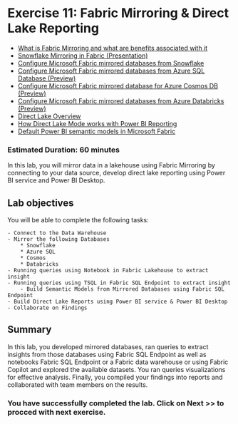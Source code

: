 # Exercise 11: Fabric Mirroring & Direct Lake Reporting
- [What is Fabric Mirroring and what are benefits associated with it](https://learn.microsoft.com/en-us/fabric/database/mirrored-database/overview)
- [Snowflake Mirroring in Fabric (Presentation)](https://github.com/arudraMS/mslearn-fabric/blob/8784356b1b1d19daadfec113b4a248e494be38cf/Allfiles/Labs/01/LabFiles/Snowflake%20Mirroring%20to%20Fabric%20January%202024.pdf)
- [Configure Microsoft Fabric mirrored databases from Snowflake](https://learn.microsoft.com/en-us/fabric/database/mirrored-database/snowflake-tutorial)
- [Configure Microsoft Fabric mirrored databases from Azure SQL Database (Preview)](https://learn.microsoft.com/en-us/fabric/database/mirrored-database/azure-sql-database-tutorial)
- [Configure Microsoft Fabric mirrored database for Azure Cosmos DB (Preview)](https://learn.microsoft.com/en-us/fabric/database/mirrored-database/azure-cosmos-db-tutorial)
- [Configure Microsoft Fabric mirrored databases from Azure Databricks (Preview)](https://learn.microsoft.com/en-us/fabric/database/mirrored-database/azure-databricks-tutorial)
- [Direct Lake Overview](https://learn.microsoft.com/en-us/fabric/get-started/direct-lake-overview)
- [How Direct Lake Mode works with Power BI Reporting](https://learn.microsoft.com/en-us/fabric/get-started/lakehouse-power-bi-reporting)
- [Default Power BI semantic models in Microsoft Fabric](https://learn.microsoft.com/en-us/fabric/data-warehouse/semantic-models#create-a-new-power-bi-semantic-model-in-direct-lake-storage-mode)
  
### Estimated Duration: 60 minutes

In this lab, you will mirror data in a lakehouse using Fabric Mirroring  by connecting to your data source, develop direct lake reporting using Power BI service and Power BI Desktop.

## Lab objectives

You will be able to complete the following tasks:

	- Connect to the Data Warehouse  
	- Mirror the following Databases
		* Snowflake
		* Azure SQL
		* Cosmos
		* Databricks
   	- Running queries using Notebook in Fabric Lakehouse to extract insight
	- Running queries using TSQL in Fabric SQL Endpoint to extract insight
        - Build Semantic Models from Mirrored Databases using Fabric SQL Endpoint
	- Build Direct Lake Reports using Power BI service & Power BI Desktop
	- Collaborate on Findings
  


## Summary
In this lab, you developed mirrored databases, ran queries to extract insights from those databases using Fabric SQL Endpoint as well as notebooks Fabric SQL Endpoint or a Fabric data warehouse or using Fabric Copilot and explored the available datasets. You ran queries visualizations for effective analysis. Finally, you compiled your findings into reports and collaborated with team members on the results.

### You have successfully completed the lab. Click on Next >> to procced with next exercise.
